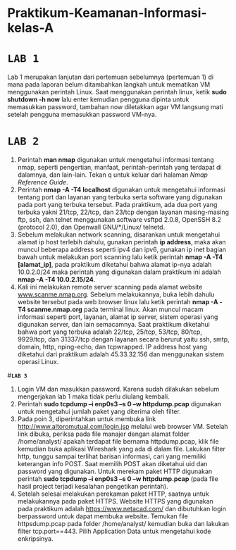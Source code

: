 # Praktikum-Keamanan-Informasi-kelas-A

# **`LAB 1`**
Lab 1 merupakan lanjutan dari pertemuan sebelumnya (pertemuan 1) di mana pada laporan belum ditambahkan langkah untuk mematikan VM menggunakan perintah Linux. Saat menggunakan perintah linux, ketik **sudo shutdown -h now** lalu enter kemudian pengguna dipinta untuk memasukkan password, tambahan now diletakkan agar VM langsung mati setelah pengguna memasukkan password VM-nya.

# **`LAB 2`**
1. Perintah **man nmap** digunakan untuk mengetahui informasi tentang nmap, seperti pengertian, manfaat, perintah-perintah yang terdapat di dalamnya, dan lain-lain. Tekan q untuk keluar dari halaman _Nmap Reference Guide_.
2. Perintah **nmap -A -T4 localhost** digunakan untuk mengetahui informasi tentang port dan layanan yang terbuka serta software yang digunakan pada port yang terbuka tersebut. Pada praktikum, ada dua port yang terbuka yakni 21/tcp, 22/tcp, dan 23/tcp dengan layanan masing-masing ftp, ssh, dan telnet menggunakan software vsftpd 2.0.8, OpenSSH 8.2 (protocol 2.0), dan Openwall GNU/*/Linux/ telnetd.
3. Sebelum melakukan network scanning, disarankan untuk mengetahui alamat ip host terlebih dahulu, gunakan perintah **ip address**, maka akan muncul beberapa address seperti ipv4 dan ipv6, gunakan ip inet bagian bawah untuk melakukan port scanning lalu ketik perintah **nmap -A -T4 [alamat_ip]**, pada praktikum diketahui bahwa alamat ip-nya adalah 10.0.2.0/24 maka perintah yang digunakan dalam praktikum ini adalah **nmap -A -T4 10.0.2.15/24**.
4. Kali ini melakukan remote server scanning pada alamat website www.scanme.nmap.org. Sebelum melakukannya, buka lebih dahulu website tersebut pada web browser linux lalu ketik perintah **nmap -A -T4 scanme.nmap.org** pada terminal linux. Akan muncul macam informasi seperti port, layanan, alamat ip server, sistem operasi yang digunakan server, dan lain semacamnya. Saat praktikum diketahui bahwa port yang terbuka adalah 22/tcp, 25/tcp, 53/tcp, 80/tcp, 9929/tcp, dan 31337/tcp dengan layanan secara berurut yaitu ssh, smtp, domain, http, nping-echo, dan tcpwrapped. IP address host yang diketahui dari praktikum adalah 45.33.32.156 dan menggunakan sistem operasi Linux.

#**`LAB 3`**
1. Login VM dan masukkan password. Karena sudah dilakukan sebelum mengerjakan lab 1 maka tidak perlu diulang kembali.
2. Perintah **sudo tcpdump –i enp0s3 –s 0 –w httpdump.pcap** digunakan untuk mengetahui jumlah paket yang diterima oleh filter.
3. Pada poin 3, diperintahkan untuk membuka link http://www.altoromutual.com/login.jsp melalui web browser VM. Setelah link dibuka, periksa pada file manajer dengan alamat folder /home/analyst/ apakah terdapat file bernama httpdump.pcap, klik file kemudian buka aplikasi Wireshark yang ada di dalam file. Lakukan filter http, tunggu sampai terlihat barisan informasi, cari yang memiliki keterangan info POST. Saat memilih POST akan diketahui uid dan password yang digunakan. Untuk merekam paket HTTP digunakan perintah **sudo tcpdump –i enp0s3 –s 0 –w httpdump.pcap** (pada file hasil project terjadi kesalahan pengetikan perintah).
4. Setelah selesai melakukan perekaman paket HTTP, saatnya untuk melakukannya pada paket HTTPS. Website HTTPS yang digunakan pada praktikum adalah https://www.netacad.com/ dan dibutuhkan login berpassword untuk dapat membuka website. Temukan file httpsdump.pcap pada folder /home/analyst/ kemudian buka dan lakukan filter tcp.port==443. Pilih Application Data untuk mengetahui kode enkripsinya.
